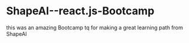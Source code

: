# ShapeAI--react.js-Bootcamp
this was an amazing Bootcamp tq for making a great learning path from ShapeAI
